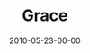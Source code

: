 ---
layout: message
category: message
series: "Lavish"
title: "Grace"
date: 2010-05-23-00-00
message_id: 621
program: "http://s3.amazonaws.com/crossroads-media/documents/05_22-23_10Program.pdf"
audio: "http://s3.amazonaws.com/crossroads-media/message/audio/Lavish3.mp3"
audio-duration: "29:11"
description: "Chuck Mingo discusses what it means to be \"bound\" to Jesus."
video: "http://s3.amazonaws.com/crossroads-media/message/video/Lavish3.mp4"
video-duration: "29:11"
video-image: "http://s3.amazonaws.com/crossroads-media/images/052210_still.jpg"
explicit: false
---